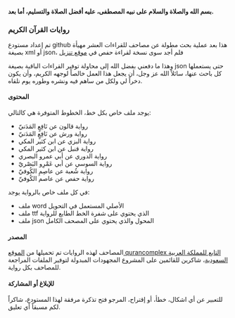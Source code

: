 #### بسم الله والصلاة والسلام على نبيه المصطفى، عليه أفضل الصلاة والتسليم، أما بعد.

### روايات القرآن الكريم

تم إعداد مستودع github هذا بعد عملية بحث مطولة عن مصاحف للقراءات العشر مهيأة بصيغة xml أو json، فلم أجد سوى نسخة لقراءة حفص في [موقع تنزيل](https://tanzil.net/download)

وهذا ما دفعني بفضل الله إلى محاولة توفير القراءات الباقية بصيغة json حتى يستعملها كل باحث عنها، سائلاً الله عز وجل، أن يجعل هذا العمل خالصاً لوجهه الكريم، وأن يكون دخراً لي ولكل من ساهم فيه ونشره وطوره يوم نلقاه.

#### المحتوى
يوجد ملف خاص بكل خط، الخطوط المتوفرة هي كالتالي:

- رواية قالون عن نَافِعٍ المَدَنيّ
- رواية ورش عن نَافِعٍ المَدَنيّ
- رواية البزي عن ابن كثير المكي 
- رواية قنبل عن ابن كثير المكي 
- رواية الدوري عن أبي عمرو البصري
- رواية السوسي عن أبي عَمْرِو البَصْريّ
- رواية شُعبة عن عاصِمِ الكُوفيّ
- رواية حفص عن عاصم الكُوفيّ

في كل ملف خاص بالرواية يوجد:

- ملف word الأصلي المستعمل في التحويل
- ملف ttf الذي يحتوي على شفرة الخط الطابع للرواية
- ملف json المحول والذي يحتوي على المصحف الكامل

#### المصدر

المصاحف لهذه الروايات تم تحميلها من [الموقع qurancomplex التابع للمملكة العربية السعودية](https://fonts.qurancomplex.gov.sa)، شاكرين للقائمين على المشروع المجهودات المبدولة لتوفير الملفات المراجعة للمصاحف بكل رواية.
#### للإبلاغ أو المشاركة
للتعبير عن أي اشكال، خطأ، أو إقتراح، المرجو فتح تذكرة مرفقة لهذا المستودع، شاكراً لكم مسبقاً أي تعليق.

